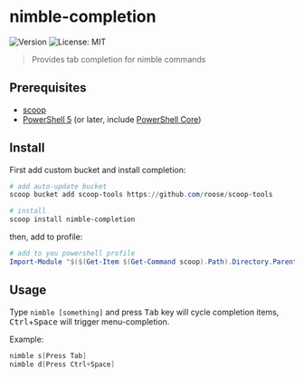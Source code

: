# nimble-completion

<p>
  <img alt="Version" src="https://img.shields.io/badge/version-1.0.0-blue.svg?cacheSeconds=2592000" />
  <img alt="License: MIT" src="https://img.shields.io/badge/License-MIT-yellow.svg" />
</p>


> Provides tab completion for nimble commands

## Prerequisites

* [scoop](https://github.com/lukesampson/scoop)
* [PowerShell 5](https://aka.ms/wmf5download) (or later, include [PowerShell Core](https://docs.microsoft.com/en-us/powershell/scripting/install/installing-powershell-core-on-windows?view=powershell-6))

## Install

First add custom bucket and install completion:

```powershell
# add auto-update bucket
scoop bucket add scoop-tools https://github.com/roose/scoop-tools

# install
scoop install nimble-completion
```

then, add to profile:

```powershell
# add to you powershell profile
Import-Module "$($(Get-Item $(Get-Command scoop).Path).Directory.Parent.FullName)\modules\nimble-completion"
```

## Usage

Type `nimble [something]` and press <kbd>Tab</kbd> key will cycle completion items, <kbd>Ctrl</kbd>+<kbd>Space</kbd> will trigger menu-completion.

Example:

```powershell
nimble s[Press Tab]
nimble d[Press Ctrl+Space]
```

